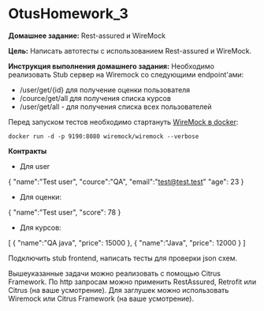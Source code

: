# OtusHomework_3
**Домашнее задание:** Rest-assured и WireMock

**Цель:**
Написать автотесты с использованием Rest-assured и WireMock.

**Инструкция выполнения домашнего задания:**
Необходимо реализовать Stub сервер на Wiremock со следующими endpoint'ами:
- /user/get/{id} для получение оценки пользователя
- /cource/get/all для получения списка курсов
- /user/get/all - для получения списка всех пользователей

Перед запуском тестов необходимо стартануть [WireMock в docker](![img_2.png](img_2.png)):

````docker run -d -p 9190:8080 wiremock/wiremock --verbose````


**Контракты**

- Для user

{
"name":"Test user",
"cource":"QA",
"email":"test@test.test"
"age": 23
}


- Для оценки:

{
"name":"Test user",
"score": 78
}


- Для курсов:

[
{
"name":"QA java",
"price": 15000
},
{
"name":"Java",
"price": 12000
}
]


Подключить stub frontend, написать тесты для проверки json cхем.

Вышеуказанные задачи можно реализовать с помощью Citrus Framework.
По http запросам можно применить RestAssured, Retrofit или Citrus (на ваше усмотрение).
Для заглушек можно использовать Wiremock или Citrus Framework (на ваше усмотрение).
